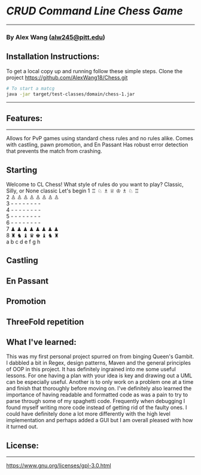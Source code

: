 # *CRUD Command Line Chess Game*
---
### By Alex Wang (alw245@pitt.edu)

## Installation Instructions:
To get a local copy up and running follow these simple steps.
Clone the project https://github.com/AlexWang18/Chess.git

```bash
# To start a matcg
java -jar target/test-classes/domain/chess-1.jar
```

---

## Features:
---
Allows for PvP games using standard chess rules and no rules alike. Comes with castling, pawn promotion, and En Passant
Has robust error detection that prevents the match from crashing.
## Starting
Welcome to CL Chess!
What style of rules do you want to play?
Classic, Silly, or None
classic
Let's begin
1 ♖ ♘ ♗ ♕ ♔ ♗ ♘ ♖  
2 ♙ ♙ ♙ ♙ ♙ ♙ ♙ ♙  
3  - -  -  -  -  - -  -  
4  - -  -  -  -  - -  -  
5  - -  -  -  -  - -  -  
6  - -  -  -  -  - -  -  
7 ♟︎ ♟︎ ♟︎ ♟︎ ♟︎ ♟︎ ♟︎ ♟︎  
8 ♜ ♞ ♝ ♛ ♚ ♝ ♞ ♜  
  a  b  c  d  e f  g  h  

## Castling

## En Passant

## Promotion

## ThreeFold repetition
## What I've learned:
This was my first personal project spurred on from binging Queen's Gambit. I dabbled a bit in Regex, design patterns, Maven and the general principles of OOP in this project. It has definitely ingrained into me some useful lessons. For one having a plan with your idea is key and drawing out a UML can be especially useful. Another is to only work on a problem one at a time and finish that thoroughly before moving on. I've definitely also learned the importance of having readable and formatted code as was a pain to try to parse through some of my spaghetti code. Frequently when debugging I found myself writing more code instead of getting rid of the faulty ones. I could have definitely done a lot more differently with the high level implementation and perhaps added a GUI but I am overall pleased with how it turned out. 

## License:
---
https://www.gnu.org/licenses/gpl-3.0.html
